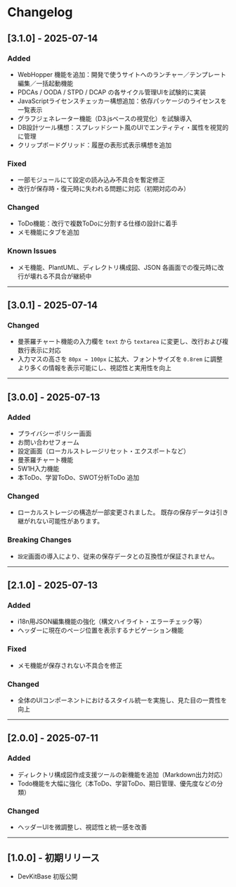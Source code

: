 # Changelog


## [3.1.0] - 2025-07-14

### Added
- WebHopper 機能を追加：開発で使うサイトへのランチャー／テンプレート編集／一括起動機能
- PDCAs / OODA / STPD / DCAP の各サイクル管理UIを試験的に実装
- JavaScriptライセンスチェッカー構想追加：依存パッケージのライセンスを一覧表示
- グラフジェネレーター機能（D3.jsベースの視覚化）を試験導入
- DB設計ツール構想：スプレッドシート風のUIでエンティティ・属性を視覚的に管理
- クリップボードグリッド：履歴の表形式表示構想を追加

### Fixed
- 一部モジュールにて設定の読み込み不具合を暫定修正
- 改行が保存時・復元時に失われる問題に対応（初期対応のみ）

### Changed
- ToDo機能：改行で複数ToDoに分割する仕様の設計に着手
- メモ機能にタブを追加

### Known Issues
- メモ機能、PlantUML、ディレクトリ構成図、JSON 各画面での復元時に改行が壊れる不具合が継続中



---

## [3.0.1] - 2025-07-14

### Changed
- 曼荼羅チャート機能の入力欄を `text` から `textarea` に変更し、改行および複数行表示に対応
- 入力マスの高さを `80px → 100px` に拡大、フォントサイズを `0.8rem` に調整  
  より多くの情報を表示可能にし、視認性と実用性を向上

---

## [3.0.0] - 2025-07-13

### Added
- プライバシーポリシー画面
- お問い合わせフォーム
- 設定画面（ローカルストレージリセット・エクスポートなど）
- 曼荼羅チャート機能
- 5W1H入力機能
- 本ToDo、学習ToDo、SWOT分析ToDo 追加

### Changed
- ローカルストレージの構造が一部変更されました。
  既存の保存データは引き継がれない可能性があります。

### Breaking Changes
- `設定`画面の導入により、従来の保存データとの互換性が保証されません。

---

## [2.1.0] - 2025-07-13

### Added
- i18n用JSON編集機能の強化（構文ハイライト・エラーチェック等）
- ヘッダーに現在のページ位置を表示するナビゲーション機能

### Fixed
- メモ機能が保存されない不具合を修正

### Changed
- 全体のUIコンポーネントにおけるスタイル統一を実施し、見た目の一貫性を向上

---

## [2.0.0] - 2025-07-11

### Added
- ディレクトリ構成図作成支援ツールの新機能を追加（Markdown出力対応）
- Todo機能を大幅に強化（本ToDo、学習ToDo、期日管理、優先度などの分類）

### Changed
- ヘッダーUIを微調整し、視認性と統一感を改善

---

## [1.0.0] - 初期リリース

- DevKitBase 初版公開
